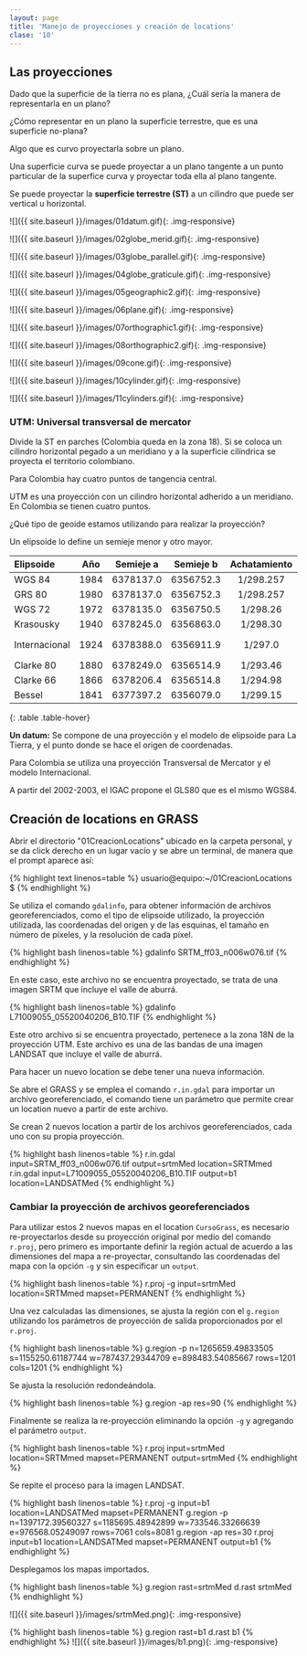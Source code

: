 ```yaml
---
layout: page
title: 'Manejo de proyecciones y creación de locations'
clase: '10'
---
```


Las proyecciones
----------------

Dado que la superficie de la tierra no es plana, ¿Cuál sería la manera de representarla en un plano?

¿Cómo representar en un plano la superficie terrestre, que es una superficie no-plana?

Algo que es curvo proyectarla sobre un plano.

Una superficie curva se puede proyectar a un plano tangente a un punto particular de la superfice curva y proyectar toda ella al plano tangente.

Se puede proyectar la **superficie terrestre (ST)** a un cilindro que puede ser vertical u horizontal.

![]({{ site.baseurl }}/images/01datum.gif){: .img-responsive}

![]({{ site.baseurl }}/images/02globe_merid.gif){: .img-responsive}

![]({{ site.baseurl }}/images/03globe_parallel.gif){: .img-responsive}

![]({{ site.baseurl }}/images/04globe_graticule.gif){: .img-responsive}

![]({{ site.baseurl }}/images/05geographic2.gif){: .img-responsive}

![]({{ site.baseurl }}/images/06plane.gif){: .img-responsive}

![]({{ site.baseurl }}/images/07orthographic1.gif){: .img-responsive}

![]({{ site.baseurl }}/images/08orthographic2.gif){: .img-responsive}

![]({{ site.baseurl }}/images/09cone.gif){: .img-responsive}

![]({{ site.baseurl }}/images/10cylinder.gif){: .img-responsive}

![]({{ site.baseurl }}/images/11cylinders.gif){: .img-responsive}

### UTM: Universal transversal de mercator

Divide la ST en parches (Colombia queda en la zona 18). Si se coloca un cilindro horizontal pegado a un meridiano y a la superficie cilíndrica se proyecta el territorio colombiano.

Para Colombia hay cuatro puntos de tangencia central.

UTM es una proyección con un cilindro horizontal adherido a un meridiano. En Colombia se tienen cuatro puntos.

¿Qué tipo de geoide estamos utilizando para realizar la proyección?

Un elipsoide lo define un semieje menor y otro mayor.

|   Elipsoide   |  Año | Semieje a | Semieje b | Achatamiento | Uso local        |
|:--------------|:----:|:---------:|:---------:|:------------:|:-----------------|
| WGS 84        | 1984 | 6378137.0 | 6356752.3 | 1/298.257    | Universal        |
| GRS 80        | 1980 | 6378137.0 | 6356752.3 | 1/298.257    | U.S.A.           |
| WGS 72        | 1972 | 6378135.0 | 6356750.5 | 1/298.26     | U.S.A.           |
| Krasousky     | 1940 | 6378245.0 | 6356863.0 | 1/298.30     | Rusia            |
| Internacional | 1924 | 6378388.0 | 6356911.9 | 1/297.0      | Colombia, Europa |
| Clarke 80     | 1880 | 6378249.0 | 6356514.9 | 1/293.46     | Norteamérica     |
| Clarke 66     | 1866 | 6378206.4 | 6356514.8 | 1/294.98     | África           |
| Bessel        | 1841 | 6377397.2 | 6356079.0 | 1/299.15     | Japón y Asia     |
{: .table .table-hover}

**Un datum:** Se compone de una proyección y el modelo de elipsoide para La Tierra, y el punto donde se hace el origen de coordenadas.

Para Colombia se utiliza una proyección Transversal de Mercator y el modelo Internacional.

A partir del 2002-2003, el IGAC propone el GLS80 que es el mismo WGS84.

Creación de locations en GRASS
------------------------------

Abrir el directorio "01CreacionLocations" ubicado en la carpeta personal, y se da click derecho en un lugar vacío y se abre un terminal, de manera que el prompt aparece así:

{% highlight text linenos=table %}
usuario@equipo:~/01CreacionLocations $
{% endhighlight %}

Se utiliza el comando `gdalinfo`, para obtener información de archivos georeferenciados, como el tipo de elipsoide utilizado, la proyección utilizada, las coordenadas del origen y de las esquinas, el tamaño en número de píxeles, y la resolución de cada píxel.

{% highlight bash linenos=table %}
gdalinfo SRTM_ff03_n006w076.tif
{% endhighlight %}

En este caso, este archivo no se encuentra proyectado, se trata de una imagen SRTM que incluye el valle de aburrá.

{% highlight bash linenos=table %}
gdalinfo L71009055_05520040206_B10.TIF
{% endhighlight %}

Este otro archivo si se encuentra proyectado, pertenece a la zona 18N de la proyección UTM. Este archivo es una de las bandas de una imagen LANDSAT que incluye el valle de aburrá.

Para hacer un nuevo location se debe tener una nueva información.

Se abre el GRASS y se emplea el comando `r.in.gdal` para importar un archivo georeferenciado, el comando tiene un parámetro que permite crear un location nuevo a partir de este archivo.

Se crean 2 nuevos location a partir de los archivos georeferenciados, cada uno con su propia proyección.

{% highlight bash linenos=table %}
r.in.gdal input=SRTM_ff03_n006w076.tif output=srtmMed location=SRTMmed
r.in.gdal input=L71009055_05520040206_B10.TIF output=b1 location=LANDSATMed
{% endhighlight %}

### Cambiar la proyección de archivos georeferenciados

Para utilizar estos 2 nuevos mapas en el location `CursoGrass`, es necesario re-proyectarlos desde su proyección original por medio del comando `r.proj`, pero primero es importante definir la región actual de acuerdo a las dimensiones del mapa a re-proyectar, consultando las coordenadas del mapa con la opción `-g` y sin especificar un `output`.

{% highlight bash linenos=table %}
r.proj -g input=srtmMed location=SRTMmed mapset=PERMANENT
{% endhighlight %}

Una vez calculadas las dimensiones, se ajusta la región con el `g.region` utilizando los parámetros de proyección de salida proporcionados por el `r.proj`.

{% highlight bash linenos=table %}
g.region -p n=1265659.49833505 s=1155250.61187744 w=787437.29344709 e=898483.54085667 rows=1201 cols=1201
{% endhighlight %}

Se ajusta la resolución redondeándola.

{% highlight bash linenos=table %}
g.region -ap res=90
{% endhighlight %}

Finalmente se realiza la re-proyección eliminando la opción `-g` y agregando el parámetro `output`.

{% highlight bash linenos=table %}
r.proj input=srtmMed location=SRTMmed mapset=PERMANENT output=srtmMed
{% endhighlight %}

Se repite el proceso para la imagen LANDSAT.

{% highlight bash linenos=table %}
r.proj -g input=b1 location=LANDSATMed mapset=PERMANENT
g.region -p n=1397172.39560327 s=1185695.48942899 w=733546.33266639 e=976568.05249097 rows=7061 cols=8081
g.region -ap res=30
r.proj input=b1 location=LANDSATMed mapset=PERMANENT output=b1
{% endhighlight %}

Desplegamos los mapas importados.

{% highlight bash linenos=table %}
g.region rast=srtmMed
d.rast srtmMed
{% endhighlight %}

![]({{ site.baseurl }}/images/srtmMed.png){: .img-responsive}

{% highlight bash linenos=table %}
g.region rast=b1
d.rast b1
{% endhighlight %}
![]({{ site.baseurl }}/images/b1.png){: .img-responsive}
